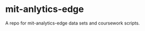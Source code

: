 mit-anlytics-edge
=================

A repo for mit-analytics-edge data sets and coursework scripts.
